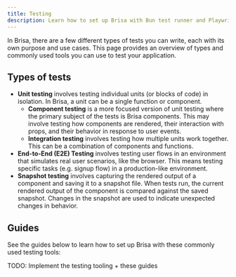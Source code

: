```yaml
---
title: Testing
description: Learn how to set up Brisa with Bun test runner and Playwright.
---
```


In Brisa, there are a few different types of tests you can write, each with its own purpose and use cases. This page provides an overview of types and commonly used tools you can use to test your application.

## Types of tests

- **Unit testing** involves testing individual units (or blocks of code) in isolation. In Brisa, a unit can be a single function or component.
  - **Component testing** is a more focused version of unit testing where the primary subject of the tests is Brisa components. This may involve testing how components are rendered, their interaction with props, and their behavior in response to user events.
  - **Integration testing** involves testing how multiple units work together. This can be a combination of components and functions.
- **End-to-End (E2E) Testing** involves testing user flows in an environment that simulates real user scenarios, like the browser. This means testing specific tasks (e.g. signup flow) in a production-like environment.
- **Snapshot testing** involves capturing the rendered output of a component and saving it to a snapshot file. When tests run, the current rendered output of the component is compared against the saved snapshot. Changes in the snapshot are used to indicate unexpected changes in behavior.

## Guides

See the guides below to learn how to set up Brisa with these commonly used testing tools:

TODO: Implement the testing tooling + these guides
